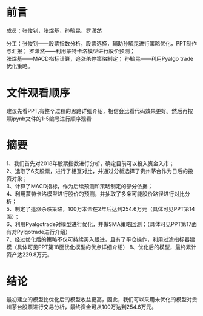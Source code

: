 # 前言
成员：张俊钊，张煜基，孙毓昆，罗潇然

分工：张俊钊——股票指数分析，股票选择，辅助孙毓昆进行策略优化，PPT制作与汇报；  罗潇然——利用蒙特卡洛模型进行股价预测；  
      张煜基——MACD指标计算，追涨杀停策略制定；  孙毓昆——利用Pyalgo trade优化策略。
# 文件观看顺序
建议先看PPT,有整个过程的思路详细介绍，相信会比看代码效果更好。然后再按照ipynb文件的1-5编号进行顺序观看
# 摘要
1、我们首先对2018年股票指数进行分析，确定目前可以投入资金入市；  
2、选取了6支股票，进行了相互对比，并通过分析选择了贵州茅台作为日后的投资对象；  
3、计算了MACD指标，作为后续预测和策略制定的部分依据；  
4、利用蒙特卡洛模型进行股价的预测，并抽取了多条可能股价路径进行对比分析；  
5、制定了追涨杀跌策略，100万本金在2年后达到254.6万元（具体可见PPT第14面）；  
6、利用Pyalgotrade对模型进行优化，并做SMA策略回测；（具体可见PPT第17面有对Pylgotrade进行介绍）  
7、经过优化后的策略不仅可持续买入跟进，且有了平仓操作，利用过滤指标器建模（具体可见PPT第18面优化模型的优点详细介绍）
8、优化后的模型，最终累计资产达229.8万元。
# 结论
最初建立的模型比优化后的模型收益更高，因此，我们可以采用未优化的模型对贵州茅台股票进行交易分析，最终资金可从100万达到254.6万元。
